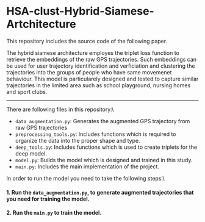# HSA-clust-Hybrid-Siamese-Artchitecture
This repository includes the source code of the following paper.

The hybrid siamese architecture employes the triplet loss function to retrieve the embeddings of the raw GPS trajectories. Such embeddings can be used for user trajectory identification and verficiation and clustering the trajectories into the groups of people who have same movemenet behaviour. 
This model is particularely designed and tested to capture similar trajectories in the limited area such as school playground, nursing homes and sport clubs. 

----------
There are following files in this repository:\
* `data_augmentation.py`: Generates the augmented GPS trajectory from raw GPS trajectories
* `preprocessing_tools.py`: Includes functions which is required to organize the data into the proper shape and type.
* `deep_tools.py`: Includes functions which is used to create triplets for the deep model.
* `model.py`: Builds the model which is designed and trained in this study.
* `main.py`: Includes the main implementation of the project.

In order to run the model you need to take the following steps:\
#### 1. Run the `data_augmentation.py`, to generate augmented trajectories that you need for training the model.
#### 2. Run the `main.py` to train the model.
